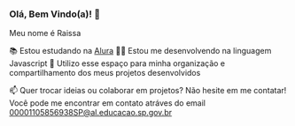 
### Olá, Bem Vindo(a)! 👋

Meu nome é Raissa

📚 Estou estudando na [Alura](https://www.alura.com.br)
👨‍💻 Estou me desenvolvendo na linguagem Javascript
🔭 Utilizo esse espaço para minha organização e compartilhamento dos meus projetos desenvolvidos

📫 Quer trocar ideias ou colaborar em projetos? Não hesite em me contatar! Você pode me encontrar em contato atráves do email 00001105856938SP@al.educacao.sp.gov.br


